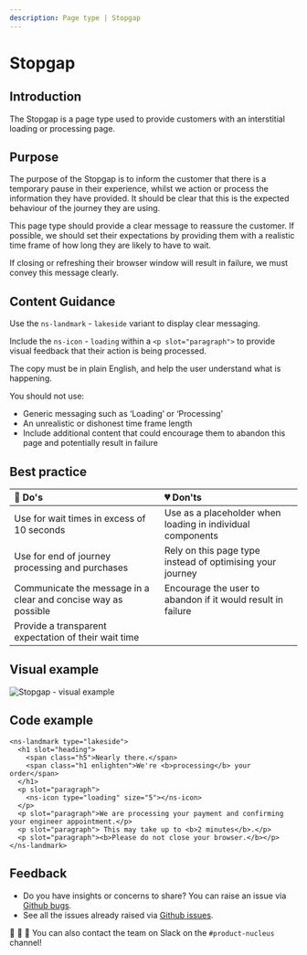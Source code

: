 ```yaml
---
description: Page type | Stopgap
---
```


# Stopgap

## Introduction

The Stopgap is a page type used to provide customers with an interstitial loading or processing page.

## Purpose

The purpose of the Stopgap is to inform the customer that there is a temporary pause in their experience, whilst we action or process the information they have provided. It should be clear that this is the expected behaviour of the journey they are using.

This page type should provide a clear message to reassure the customer. If possible, we should set their expectations by providing them with a realistic time frame of how long they are likely to have to wait. 

If closing or refreshing their browser window will result in failure, we must convey this message clearly.

## Content Guidance

Use the `ns-landmark` - `lakeside` variant to display clear messaging.

Include the `ns-icon` - `loading` within a `<p slot="paragraph">` to provide visual feedback that their action is being processed.

The copy must be in plain English, and help the user understand what is happening.

You should not use:

- Generic messaging such as ‘Loading’ or ‘Processing’
- An unrealistic or dishonest time frame length  
- Include additional content that could encourage them to abandon this page and potentially result in failure

## Best practice

| 💚 Do's | 💔 Don'ts |
| :---  | :---  |
| Use for wait times in excess of 10 seconds | Use as a placeholder when loading in individual components |
| Use for end of journey processing and purchases | Rely on this page type instead of optimising your journey |
| Communicate the message in a clear and concise way as possible | Encourage the user to abandon if it would result in failure |
| Provide a transparent expectation of their wait time |  |

## Visual example

![Stopgap - visual example](https://user-images.githubusercontent.com/45626534/83498763-39dbdc00-a4b4-11ea-92aa-0df3118a730a.gif)

## Code example

```markup
<ns-landmark type="lakeside">
  <h1 slot="heading">
    <span class="h5">Nearly there.</span>
    <span class="h1 enlighten">We're <b>processing</b> your order</span>
  </h1>
  <p slot="paragraph">
    <ns-icon type="loading" size="5"></ns-icon>
  </p>
  <p slot="paragraph">We are processing your payment and confirming your engineer appointment.</p>
  <p slot="paragraph"> This may take up to <b>2 minutes</b>.</p>
  <p slot="paragraph"><b>Please do not close your browser.</b></p>
</ns-landmark>
```

## Feedback

* Do you have insights or concerns to share? You can raise an issue via [Github bugs](https://github.com/ConnectedHomes/nucleus/issues/new?assignees=&labels=Bug&template=a--bug-report.md&title=[bug]%20[page-type-stopgap]).
* See all the issues already raised via [Github issues](https://github.com/connectedHomes/nucleus/issues?utf8=%E2%9C%93&q=is%3Aopen+is%3Aissue+label%3ABug+[page-type-stopgap]).

💩 🎉 🦄 You can also contact the team on Slack on the `#product-nucleus` channel!

